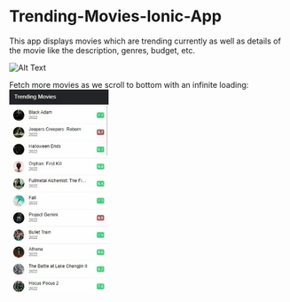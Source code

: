 # Trending-Movies-Ionic-App
This app displays movies which are trending currently as well as details of the movie like the description, genres, budget, etc.

![Alt Text](https://github.com/sasidharansd/Trending-Movies-Ionic-App/blob/main/Trending_apps_gif1.gif)

Fetch more movies as we scroll to bottom with an infinite loading:
![ALt_Text](https://github.com/sasidharansd/Trending-Movies-Ionic-App/blob/main/Trending_apps_gif2.gif)
